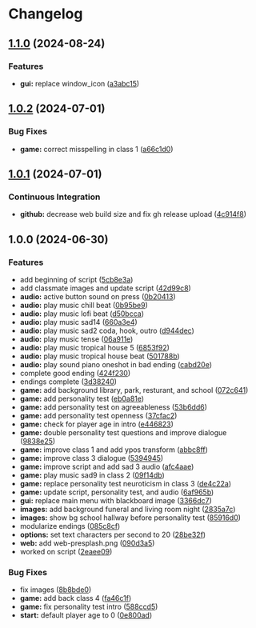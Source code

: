 # Changelog

## [1.1.0](https://github.com/remarkablegames/psych-101/compare/v1.0.2...v1.1.0) (2024-08-24)


### Features

* **gui:** replace window_icon ([a3abc15](https://github.com/remarkablegames/psych-101/commit/a3abc15e96cf66b68a82de911e6a22d0e3996bd1))

## [1.0.2](https://github.com/remarkablegames/psych-101/compare/v1.0.1...v1.0.2) (2024-07-01)


### Bug Fixes

* **game:** correct misspelling in class 1 ([a66c1d0](https://github.com/remarkablegames/psych-101/commit/a66c1d07587f03ed2454b1065a41e77fc172ae96))

## [1.0.1](https://github.com/remarkablegames/psych-101/compare/v1.0.0...v1.0.1) (2024-07-01)


### Continuous Integration

* **github:** decrease web build size and fix gh release upload ([4c914f8](https://github.com/remarkablegames/psych-101/commit/4c914f8eba2f7dd0ce3aef59325938669c2af2d8))

## 1.0.0 (2024-06-30)

### Features

- add beginning of script ([5cb8e3a](https://github.com/remarkablegames/psych-101/commit/5cb8e3a7dcc14aaa96da4e86c89453d88b1cef3e))
- add classmate images and update script ([42d99c8](https://github.com/remarkablegames/psych-101/commit/42d99c88d549bd1df8e4d645aea9c5848d1d0f46))
- **audio:** active button sound on press ([0b20413](https://github.com/remarkablegames/psych-101/commit/0b204137507035c596eafcf5c2d1e8a7c9fd72e9))
- **audio:** play music chill beat ([0b95be9](https://github.com/remarkablegames/psych-101/commit/0b95be97491916ebece003ec5524fb398f035cda))
- **audio:** play music lofi beat ([d50bcca](https://github.com/remarkablegames/psych-101/commit/d50bcca2f3642690ca1e328869a9611845d56071))
- **audio:** play music sad14 ([660a3e4](https://github.com/remarkablegames/psych-101/commit/660a3e480e6f40b462a978e2eb41be2925ddc919))
- **audio:** play music sad2 coda, hook, outro ([d944dec](https://github.com/remarkablegames/psych-101/commit/d944decf72430f4f06ced44955e7273aa8ca364d))
- **audio:** play music tense ([06a911e](https://github.com/remarkablegames/psych-101/commit/06a911ee729446d63de9841eb4ffb6743a7b93d6))
- **audio:** play music tropical house 5 ([6853f92](https://github.com/remarkablegames/psych-101/commit/6853f928cf4ef6199bdda1a5bd165ba8094cd35e))
- **audio:** play music tropical house beat ([501788b](https://github.com/remarkablegames/psych-101/commit/501788bd4c27e0e8f13104edf601ec26162b9f69))
- **audio:** play sound piano oneshot in bad ending ([cabd20e](https://github.com/remarkablegames/psych-101/commit/cabd20e6d8c9013a6127be160797415f6ce04f28))
- complete good ending ([424f230](https://github.com/remarkablegames/psych-101/commit/424f230b9ea585c06a54306b6ed58230cbb60418))
- endings complete ([3d38240](https://github.com/remarkablegames/psych-101/commit/3d382403bcfd46f359574d0a316dcef875a71be8))
- **game:** add background library, park, resturant, and school ([072c641](https://github.com/remarkablegames/psych-101/commit/072c6417f2c90b75b879f40a87ef29c8a4afb4df))
- **game:** add personality test ([eb0a81e](https://github.com/remarkablegames/psych-101/commit/eb0a81e7054eea18b0d1abd4edeeb98b3fc94520))
- **game:** add personality test on agreeableness ([53b6dd6](https://github.com/remarkablegames/psych-101/commit/53b6dd6e8e9e37fbeeb8aae172f312508b2463db))
- **game:** add personality test openness ([37cfac2](https://github.com/remarkablegames/psych-101/commit/37cfac2a25d194c45d47fd198e80a1a11d1365a5))
- **game:** check for player age in intro ([e446823](https://github.com/remarkablegames/psych-101/commit/e446823018425f284c2d43bbf81d4d655d0f38c4))
- **game:** double personality test questions and improve dialogue ([9838e25](https://github.com/remarkablegames/psych-101/commit/9838e252f00b35ce316e0abca5a6a47848f81423))
- **game:** improve class 1 and add ypos transform ([abbc8ff](https://github.com/remarkablegames/psych-101/commit/abbc8ffabcdf5746c15a48ae4eb132ae1d4eb0e4))
- **game:** improve class 3 dialogue ([5394945](https://github.com/remarkablegames/psych-101/commit/5394945aa7ea5d7840ddd4150cc4bd3b429c84ff))
- **game:** improve script and add sad 3 audio ([afc4aae](https://github.com/remarkablegames/psych-101/commit/afc4aaed716d1a4474c48523e79f6d4c8cad76aa))
- **game:** play music sad9 in class 2 ([09f14db](https://github.com/remarkablegames/psych-101/commit/09f14dbd6d5d6b5661e367867348f1c5fa419921))
- **game:** replace personality test neuroticism in class 3 ([de4c22a](https://github.com/remarkablegames/psych-101/commit/de4c22a3d2bd5777dd995e691353f0b42330554b))
- **game:** update script, personality test, and audio ([6af965b](https://github.com/remarkablegames/psych-101/commit/6af965b6ce144133904ddd3ed0550831b1875116))
- **gui:** replace main menu with blackboard image ([3366dc7](https://github.com/remarkablegames/psych-101/commit/3366dc7021fd3835b9cc6e9ae50c6f26bf29075d))
- **images:** add background funeral and living room night ([2835a7c](https://github.com/remarkablegames/psych-101/commit/2835a7cc4e41478add570a2cdfb88633e589fcd5))
- **images:** show bg school hallway before personality test ([85916d0](https://github.com/remarkablegames/psych-101/commit/85916d0492fd2ec6603e12598f8ba49c9a389a02))
- modularize endings ([085c8cf](https://github.com/remarkablegames/psych-101/commit/085c8cfd96d1ea72d3b4aede73472d0d79ed575a))
- **options:** set text characters per second to 20 ([28be32f](https://github.com/remarkablegames/psych-101/commit/28be32fee655621acccd18513423a0e6265b3aee))
- **web:** add web-presplash.png ([090d3a5](https://github.com/remarkablegames/psych-101/commit/090d3a5c594209f6f8a50800d1e730aac1dc8ac6))
- worked on script ([2eaee09](https://github.com/remarkablegames/psych-101/commit/2eaee09a66c65aca2ad2995464a8efd26aaf131d))

### Bug Fixes

- fix images ([8b8bde0](https://github.com/remarkablegames/psych-101/commit/8b8bde0171ee8d2186e3ee0481822e94e757d971))
- **game:** add back class 4 ([fa46c1f](https://github.com/remarkablegames/psych-101/commit/fa46c1fb4e2b89f5fdf200544457f2967791d640))
- **game:** fix personality test intro ([588ccd5](https://github.com/remarkablegames/psych-101/commit/588ccd5333be19238bd469e6188b21eb94e5e5ed))
- **start:** default player age to 0 ([0e800ad](https://github.com/remarkablegames/psych-101/commit/0e800adb8529107f6f04e99667bd79c41ea7afbb))

